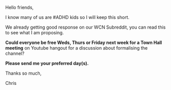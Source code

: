 Hello friends,

I know many of us are #ADHD kids so I will keep this short.

We already getting good response on our WCN Subreddit, you can read this to see what I am proposing.

**Could everyone be free Weds, Thurs or Friday next week for a Town Hall meeting** on Youtube hangout for a discussion about formalising the channel?

**Please send me your preferred day(s).**

Thanks so much,

Chris
